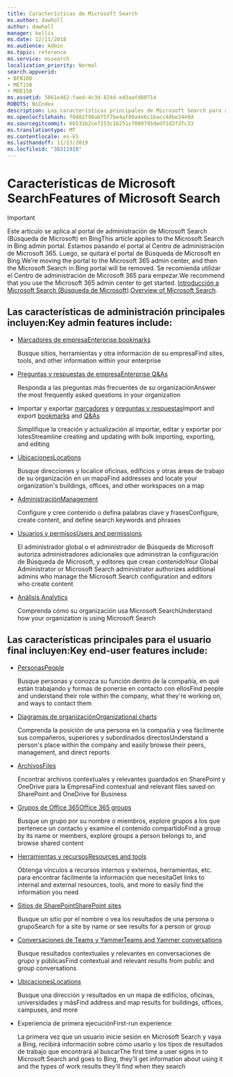 ```yaml
---
title: Características de Microsoft Search
ms.author: dawholl
author: dawholl
manager: kellis
ms.date: 12/11/2018
ms.audience: Admin
ms.topic: reference
ms.service: mssearch
localization_priority: Normal
search.appverid:
- BFB160
- MET150
- MOE150
ms.assetid: 5861e462-faed-4c3d-824d-ed3aafd80714
ROBOTS: NoIndex
description: Las características principales de Microsoft Search para administradores y usuarios finales incluyen marcadores, preguntas y respuestas e información detallada de administración y datos
ms.openlocfilehash: f0402f98abf5f7be4af80a4e6c16acc48be3449d
ms.sourcegitcommit: 6b531b2ce7253c16251c7089795dedf1d2f3fc33
ms.translationtype: MT
ms.contentlocale: es-ES
ms.lasthandoff: 11/13/2019
ms.locfileid: "38311918"
---
```

# <a name="features-of-microsoft-search"></a><span data-ttu-id="f6136-103">Características de Microsoft Search</span><span class="sxs-lookup"><span data-stu-id="f6136-103">Features of Microsoft Search</span></span>

> [!IMPORTANT]
> <span data-ttu-id="f6136-104">Este artículo se aplica al portal de administración de Microsoft Search (Búsqueda de Microsoft) en Bing</span><span class="sxs-lookup"><span data-stu-id="f6136-104">This article applies to the Microsoft Search in Bing admin portal.</span></span> <span data-ttu-id="f6136-105">Estamos pasando el portal al Centro de administración de Microsoft 365. Luego, se quitará el portal de Búsqueda de Microsoft en Bing.</span><span class="sxs-lookup"><span data-stu-id="f6136-105">We’re moving the portal to the Microsoft 365 admin center, and then the Microsoft Search in Bing portal will be removed.</span></span> <span data-ttu-id="f6136-106">Se recomienda utilizar el Centro de administración de Microsoft 365 para empezar.</span><span class="sxs-lookup"><span data-stu-id="f6136-106">We recommend that you use the Microsoft 365 admin center to get started.</span></span> <span data-ttu-id="f6136-107">[Introducción a Microsoft Search (Búsqueda de Microsoft)](overview-microsoft-search.md).</span><span class="sxs-lookup"><span data-stu-id="f6136-107">[Overview of Microsoft Search](overview-microsoft-search.md).</span></span>

## <a name="key-admin-features-include"></a><span data-ttu-id="f6136-108">Las características de administración principales incluyen:</span><span class="sxs-lookup"><span data-stu-id="f6136-108">Key admin features include:</span></span>

- [<span data-ttu-id="f6136-109">Marcadores de empresa</span><span class="sxs-lookup"><span data-stu-id="f6136-109">Enterprise bookmarks</span></span>](create-and-manage-bookmarks.md)
    
    <span data-ttu-id="f6136-110">Busque sitios, herramientas y otra información de su empresa</span><span class="sxs-lookup"><span data-stu-id="f6136-110">Find sites, tools, and other information within your enterprise</span></span>
    
- [<span data-ttu-id="f6136-111">Preguntas y respuestas de empresa</span><span class="sxs-lookup"><span data-stu-id="f6136-111">Enterprise Q&As</span></span>](create-and-manage-qas.md)
    
    <span data-ttu-id="f6136-112">Responda a las preguntas más frecuentes de su organización</span><span class="sxs-lookup"><span data-stu-id="f6136-112">Answer the most frequently asked questions in your organization</span></span>
    
- <span data-ttu-id="f6136-113">Importar y exportar [marcadores](bulk-create-bookmarks.md) y [preguntas y respuestas](bulk-create-qas.md)</span><span class="sxs-lookup"><span data-stu-id="f6136-113">Import and export [bookmarks](bulk-create-bookmarks.md) and [Q&As](bulk-create-qas.md)</span></span>
    
    <span data-ttu-id="f6136-114">Simplifique la creación y actualización al importar, editar y exportar por lotes</span><span class="sxs-lookup"><span data-stu-id="f6136-114">Streamline creating and updating with bulk importing, exporting, and editing</span></span>

- [<span data-ttu-id="f6136-115">Ubicaciones</span><span class="sxs-lookup"><span data-stu-id="f6136-115">Locations</span></span>](locations.md)
    
    <span data-ttu-id="f6136-116">Busque direcciones y localice oficinas, edificios y otras áreas de trabajo de su organización en un mapa</span><span class="sxs-lookup"><span data-stu-id="f6136-116">Find addresses and locate your organization's buildings, offices, and other workspaces on a map</span></span>
    
- [<span data-ttu-id="f6136-117">Administración</span><span class="sxs-lookup"><span data-stu-id="f6136-117">Management</span></span>](set-up-microsoft-search.md)
    
    <span data-ttu-id="f6136-118">Configure y cree contenido o defina palabras clave y frases</span><span class="sxs-lookup"><span data-stu-id="f6136-118">Configure, create content, and define search keywords and phrases</span></span>
    
- [<span data-ttu-id="f6136-119">Usuarios y permisos</span><span class="sxs-lookup"><span data-stu-id="f6136-119">Users and permissions</span></span>](add-users.md)
    
    <span data-ttu-id="f6136-120">El administrador global o el administrador de Búsqueda de Microsoft autoriza administradores adicionales que administran la configuración de Búsqueda de Microsoft, y editores que crean contenido</span><span class="sxs-lookup"><span data-stu-id="f6136-120">Your Global Administrator or Microsoft Search administrator authorizes additional admins who manage the Microsoft Search configuration and editors who create content</span></span>
    
- [<span data-ttu-id="f6136-121">Análisis </span><span class="sxs-lookup"><span data-stu-id="f6136-121">Analytics </span></span>](get-insights.md) 
    
    <span data-ttu-id="f6136-122">Comprenda cómo su organización usa Microsoft Search</span><span class="sxs-lookup"><span data-stu-id="f6136-122">Understand how your organization is using Microsoft Search</span></span> 
    
## <a name="key-end-user-features-include"></a><span data-ttu-id="f6136-123">Las características principales para el usuario final incluyen:</span><span class="sxs-lookup"><span data-stu-id="f6136-123">Key end-user features include:</span></span>

- [<span data-ttu-id="f6136-124">Personas</span><span class="sxs-lookup"><span data-stu-id="f6136-124">People</span></span>](use/find-people-and-groups.md)
    
    <span data-ttu-id="f6136-125">Busque personas y conozca su función dentro de la compañía, en qué están trabajando y formas de ponerse en contacto con ellos</span><span class="sxs-lookup"><span data-stu-id="f6136-125">Find people and understand their role within the company, what they're working on, and ways to contact them</span></span>
    
- [<span data-ttu-id="f6136-126">Diagramas de organización</span><span class="sxs-lookup"><span data-stu-id="f6136-126">Organizational charts</span></span>](use/find-people-and-groups.md)
    
    <span data-ttu-id="f6136-127">Comprenda la posición de una persona en la compañía y vea fácilmente sus compañeros, superiores y subordinados directos</span><span class="sxs-lookup"><span data-stu-id="f6136-127">Understand a person's place within the company and easily browse their peers, management, and direct reports</span></span>
    
- [<span data-ttu-id="f6136-128">Archivos</span><span class="sxs-lookup"><span data-stu-id="f6136-128">Files</span></span>](use/find-files.md)
    
    <span data-ttu-id="f6136-129">Encontrar archivos contextuales y relevantes guardados en SharePoint y OneDrive para la Empresa</span><span class="sxs-lookup"><span data-stu-id="f6136-129">Find contextual and relevant files saved on SharePoint and OneDrive for Business</span></span>
    
- [<span data-ttu-id="f6136-130">Grupos de Office 365</span><span class="sxs-lookup"><span data-stu-id="f6136-130">Office 365 groups</span></span>](use/find-people-and-groups.md)
    
    <span data-ttu-id="f6136-131">Busque un grupo por su nombre o miembros, explore grupos a los que pertenece un contacto y examine el contenido compartido</span><span class="sxs-lookup"><span data-stu-id="f6136-131">Find a group by its name or members, explore groups a person belongs to, and browse shared content</span></span>
    
- [<span data-ttu-id="f6136-132">Herramientas y recursos</span><span class="sxs-lookup"><span data-stu-id="f6136-132">Resources and tools</span></span>](use/find-resources-tools-and-more.md)
    
    <span data-ttu-id="f6136-133">Obtenga vínculos a recursos internos y externos, herramientas, etc. para encontrar fácilmente la información que necesita</span><span class="sxs-lookup"><span data-stu-id="f6136-133">Get links to internal and external resources, tools, and more to easily find the information you need</span></span>
    
- [<span data-ttu-id="f6136-134">Sitios de SharePoint</span><span class="sxs-lookup"><span data-stu-id="f6136-134">SharePoint sites</span></span>](use/find-sharepoint-sites.md)
    
    <span data-ttu-id="f6136-135">Busque un sitio por el nombre o vea los resultados de una persona o grupo</span><span class="sxs-lookup"><span data-stu-id="f6136-135">Search for a site by name or see results for a person or group</span></span>
    
- [<span data-ttu-id="f6136-136">Conversaciones de Teams y Yammer</span><span class="sxs-lookup"><span data-stu-id="f6136-136">Teams and Yammer conversations</span></span>](use/find-conversations.md)
    
    <span data-ttu-id="f6136-137">Busque resultados contextuales y relevantes en conversaciones de grupo y públicas</span><span class="sxs-lookup"><span data-stu-id="f6136-137">Find contextual and relevant results from public and group conversations</span></span>

- [<span data-ttu-id="f6136-138">Ubicaciones</span><span class="sxs-lookup"><span data-stu-id="f6136-138">Locations</span></span>](use/find-locations.md)
    
    <span data-ttu-id="f6136-139">Busque una dirección y resultados en un mapa de edificios, oficinas, universidades y más</span><span class="sxs-lookup"><span data-stu-id="f6136-139">Find address and map results for buildings, offices, campuses, and more</span></span>
    
- <span data-ttu-id="f6136-140">Experiencia de primera ejecución</span><span class="sxs-lookup"><span data-stu-id="f6136-140">First-run experience</span></span>
    
    <span data-ttu-id="f6136-141">La primera vez que un usuario inicie sesión en Microsoft Search y vaya a Bing, recibirá información sobre cómo usarlo y los tipos de resultados de trabajo que encontrará al buscar</span><span class="sxs-lookup"><span data-stu-id="f6136-141">The first time a user signs in to Microsoft Search and goes to Bing, they'll get information about using it and the types of work results they'll find when they search</span></span>